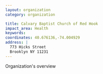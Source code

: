 ```yaml
---
layout: organization
category: organization

title: Calvary Baptist Church of Red Hook
impact_area: Health
keywords: 
coordinates: 40.676136,-74.004929
address: |
  773 Hicks Street
  Brooklyn NY 11231
---
```

Organization's overview

